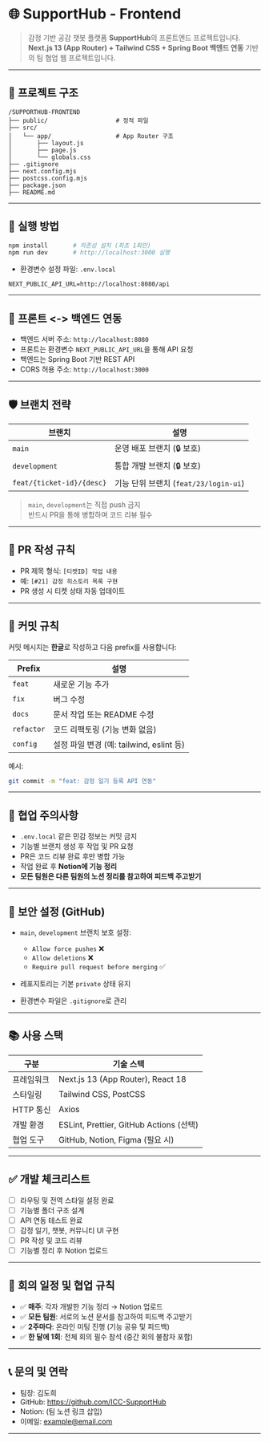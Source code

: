 # 🌐 SupportHub - Frontend

> 감정 기반 공감 챗봇 플랫폼 **SupportHub**의 프론트엔드 프로젝트입니다.  
> **Next.js 13 (App Router) + Tailwind CSS + Spring Boot 백엔드 연동** 기반의 팀 협업 웹 프로젝트입니다.

---

## 📁 프로젝트 구조

```
/SUPPORTHUB-FRONTEND
├── public/                   # 정적 파일
├── src/
│   └── app/                  # App Router 구조
│       ├── layout.js
│       ├── page.js
│       └── globals.css
├── .gitignore
├── next.config.mjs
├── postcss.config.mjs
├── package.json
├── README.md
```

---

## 🚀 실행 방법

```bash
npm install       # 의존성 설치 (최초 1회만)
npm run dev       # http://localhost:3000 실행
```

- 환경변수 설정 파일: `.env.local`

```env
NEXT_PUBLIC_API_URL=http://localhost:8080/api
```

---

## 🔗 프론트 <-> 백엔드 연동

- 백엔드 서버 주소: `http://localhost:8080`
- 프론트는 환경변수 `NEXT_PUBLIC_API_URL`을 통해 API 요청
- 백엔드는 Spring Boot 기반 REST API
- CORS 허용 주소: `http://localhost:3000`

---

## 🛡️ 브랜치 전략

| 브랜치                     | 설명                                |
|----------------------------|-------------------------------------|
| `main`                     | 운영 배포 브랜치 (🔒 보호)           |
| `development`              | 통합 개발 브랜치 (🔒 보호)           |
| `feat/{ticket-id}/{desc}`  | 기능 단위 브랜치 (`feat/23/login-ui`) |

> `main`, `development`는 직접 push 금지  
> 반드시 PR을 통해 병합하며 코드 리뷰 필수

---

## 📝 PR 작성 규칙

- PR 제목 형식: `[티켓ID] 작업 내용`
- 예: `[#21] 감정 히스토리 목록 구현`
- PR 생성 시 티켓 상태 자동 업데이트

---

## 💬 커밋 규칙

커밋 메시지는 **한글**로 작성하고 다음 prefix를 사용합니다:

| Prefix     | 설명                                         |
|------------|----------------------------------------------|
| `feat`     | 새로운 기능 추가                             |
| `fix`      | 버그 수정                                    |
| `docs`     | 문서 작업 또는 README 수정                   |
| `refactor` | 코드 리팩토링 (기능 변화 없음)               |
| `config`   | 설정 파일 변경 (예: tailwind, eslint 등)     |

예시:
```bash
git commit -m "feat: 감정 일기 등록 API 연동"
```

---

## 📌 협업 주의사항

- `.env.local` 같은 민감 정보는 커밋 금지
- 기능별 브랜치 생성 후 작업 및 PR 요청
- PR은 코드 리뷰 완료 후만 병합 가능
- 작업 완료 후 **Notion에 기능 정리**
- **모든 팀원은 다른 팀원의 노션 정리를 참고하여 피드백 주고받기**

---

## 🔐 보안 설정 (GitHub)

- `main`, `development` 브랜치 보호 설정:

  - `Allow force pushes` ❌  
  - `Allow deletions` ❌  
  - `Require pull request before merging` ✅  

- 레포지토리는 기본 `private` 상태 유지  
- 환경변수 파일은 `.gitignore`로 관리

---

## 📚 사용 스택

| 구분        | 기술 스택                                |
|-------------|-------------------------------------------|
| 프레임워크   | Next.js 13 (App Router), React 18         |
| 스타일링     | Tailwind CSS, PostCSS                     |
| HTTP 통신    | Axios                                     |
| 개발 환경    | ESLint, Prettier, GitHub Actions (선택)   |
| 협업 도구    | GitHub, Notion, Figma (필요 시)           |

---

## ✅ 개발 체크리스트

- [ ] 라우팅 및 전역 스타일 설정 완료
- [ ] 기능별 폴더 구조 설계
- [ ] API 연동 테스트 완료
- [ ] 감정 일기, 챗봇, 커뮤니티 UI 구현
- [ ] PR 작성 및 코드 리뷰
- [ ] 기능별 정리 후 Notion 업로드

---

## 📅 회의 일정 및 협업 규칙

- ✅ **매주**: 각자 개발한 기능 정리 → Notion 업로드  
- ✅ **모든 팀원**: 서로의 노션 문서를 참고하여 피드백 주고받기  
- ✅ **2주마다**: 온라인 미팅 진행 (기능 공유 및 피드백)  
- ✅ **한 달에 1회**: 전체 회의 필수 참석 (중간 회의 불참자 포함)  

---

## 📞 문의 및 연락

- 팀장: 김도희  
- GitHub: https://github.com/ICC-SupportHub  
- Notion: (팀 노션 링크 삽입)  
- 이메일: example@email.com

---
